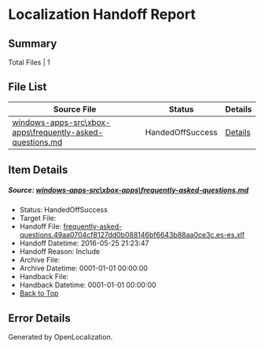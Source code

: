 # <a name='report-top'></a> Localization Handoff Report

## Summary
 Total Files | 1

## File List
 Source File | Status | Details 
 ----------- | ------ | ------- 
 [windows-apps-src\xbox-apps\frequently-asked-questions.md](https://github.com/Microsoft/windows-apps/blob/4198d73eb651db71289d6503ac67a42614eb786f/windows-apps-src/xbox-apps/frequently-asked-questions.md) | HandedOffSuccess | [Details](#0ed5465bf5e7c1dbc3aec17769c428a5a8d7d9fc3819)

## Item Details
##### <a name='0ed5465bf5e7c1dbc3aec17769c428a5a8d7d9fc3819'></a> Source: [windows-apps-src\xbox-apps\frequently-asked-questions.md](https://github.com/Microsoft/windows-apps/blob/4198d73eb651db71289d6503ac67a42614eb786f/windows-apps-src/xbox-apps/frequently-asked-questions.md)
* Status: HandedOffSuccess
* Target File: 
* Handoff File: [frequently-asked-questions.49aa0704cf8127dd0b088146bf6643b88aa0ce3c.es-es.xlf](https://github.com/Microsoft/WDG.handoff/blob/4dd03db2bd9af99e040f7e70abe24070c14a3931/ol-handoff/Microsoft/windows-apps.es-es/master/frequently-asked-questions.49aa0704cf8127dd0b088146bf6643b88aa0ce3c.es-es.xlf)
* Handoff Datetime: 2016-05-25 21:23:47
* Handoff Reason: Include
* Archive File: 
* Archive Datetime: 0001-01-01 00:00:00
* Handback File: 
* Handback Datetime: 0001-01-01 00:00:00
* [Back to Top](#report-top)


## Error Details

Generated by OpenLocalization.
